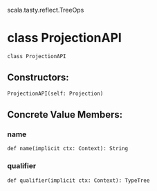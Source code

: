 scala.tasty.reflect.TreeOps
# class ProjectionAPI

<pre><code class="language-scala" >class ProjectionAPI</pre></code>
## Constructors:
<pre><code class="language-scala" >ProjectionAPI(self: Projection)</pre></code>

## Concrete Value Members:
### name
<pre><code class="language-scala" >def name(implicit ctx: Context): String</pre></code>

### qualifier
<pre><code class="language-scala" >def qualifier(implicit ctx: Context): TypeTree</pre></code>

